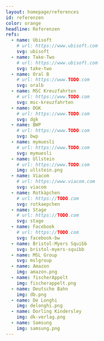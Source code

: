 ```yaml
---
layout: homepage/references
id: referenzen
color: orange
headline: Referenzen
refs:
  - name: Ubisoft
    # url: https://www.ubisoft.com
    svg: ubisoft
  - name: Take-Two
    # url: https://www.ubisoft.com
    svg: take-two
  - name: Oral B
    # url: https://www.TODO.com
    svg: oralb
  - name: MSC Kreuzfahrten
    # url: https://www.TODO.com
    svg: msc-kreuzfahrten
  - name: DGK
    # url: https://www.TODO.com
    svg: dgk
  - name: BWP
    # url: https://www.TODO.com
    svg: bwp
  - name: mymuesli
    # url: https://www.TODO.com
    svg: mymuesli
  - name: Ullstein
    # url: https://www.TODO.com
    img: ullstein.png
  - name: Viacom
    # url: https://www.viacom.com
    svg: viacom
  - name: Rotkäpchen
    # url: https://TODO.com
    svg: rotkaepchen
  - name: Stage
    # url: https://TODO.com
    svg: stage
  - name: Facebook
    # url: https://TODO.com
    svg: facebook-bw
  - name: Bristol-Myers Squibb
    svg: bristol-myers-squibb
  - name: MSL Group
    svg: mslgroup
  - name: Amazon
    img: amazon.png
  - name: fischerAppelt
    img: fischerappelt.png
  - name: Deutsche Bahn
    img: db.png
  - name: De Longhi
    img: delonghi.png
  - name: Dorling Kindersley
    img: dk-verlag.png
  - name: Samsung
    img: samsung.png
---
```

